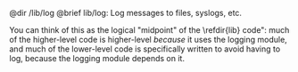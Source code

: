 @dir /lib/log
@brief lib/log: Log messages to files, syslogs, etc.

You can think of this as the logical "midpoint" of the
\refdir{lib} code": much of the higher-level code is higher-level
_because_ it uses the logging module, and much of the lower-level code is
specifically written to avoid having to log, because the logging module
depends on it.


